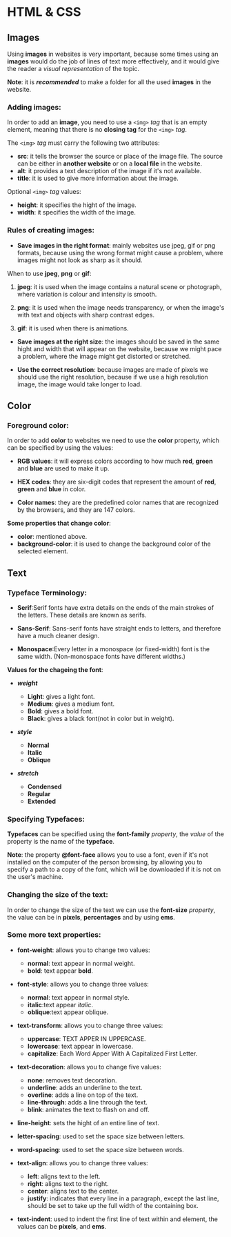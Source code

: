 # HTML & CSS

## Images
Using **images** in websites is very important, because some times using an **images** would do the job of lines of text more effectively, and it would give the reader a *visual representation* of the topic.

**Note**: it is ***recommended*** to make a folder for all the used **images** in the website.

### Adding images:
In order to add an **image**, you need to use a `<img>` *tag* that is an empty element, meaning that there is no **closing tag** for the `<img>` *tag*.

The `<img>` *tag* must carry the following two attributes:

- **src**: it tells the browser the source or place of the image file. The source can be either in **another website** or on a **local file** in the website.
- **alt**: it provides a text description of the image if it's not available.
- **title**: it is used to give more information about the image.

Optional `<img>` *tag* values:

- **height**: it specifies the hight of the image.
- **width**: it specifies the width of the image.

### Rules of creating images:
- **Save images in the right format**: mainly websites use jpeg, gif or png formats, because using the wrong format might cause a problem, where images might not look as sharp as it should.

When to use **jpeg**, **png** or **gif**:
1. **jpeg**: it is used when the image contains a natural scene or photograph, where variation is colour and intensity is smooth.

2. **png**: it is used when the image needs transparency, or when the image's with text and objects with sharp contrast edges.

3. **gif**: it is used when there is animations.

- **Save images at the right size**: the images should be saved in the same hight and width that will appear on the website, because we might pace a problem, where the image might get distorted or stretched.

- **Use the correct resolution**: because images are made of pixels we should use the right resolution, because if we use a high resolution image, the image would take longer to load.

## Color
### Foreground color:
In order to add **color** to websites we need to use the **color** property, which can be specified by using the values:
- **RGB values**: it will express colors according to how much **red**, **green** and **blue** are used to make it up.

- **HEX codes**: they are six-digit codes that represent the amount of **red**, **green** and **blue** in color.

- **Color names**: they are the predefined color names that are recognized by the browsers, and they are 147 colors.

**Some properties that change color**:
- **color**: mentioned above.
- **background-color**: it is used to change the background color of the selected element.

## Text
### Typeface Terminology:
- **Serif**:Serif fonts have extra details on the ends of the main strokes of the letters. These details are known as serifs.

- **Sans-Serif**: Sans-serif fonts have straight ends to letters, and therefore have a much cleaner design.

- **Monospace**:Every letter in a monospace (or fixed-width) font is the same width. (Non-monospace fonts have different widths.)

**Values for the chageing the font**:
- ***weight***
    - **Light**: gives a light font.
    - **Medium**: gives a medium font.
    - **Bold**: gives a bold font.
    - **Black**: gives a black font(not in color but in weight).

- ***style***
    - **Normal**
    - **Italic**
    - **Oblique**

- ***stretch***
    - **Condensed**
    - **Regular**
    - **Extended**

### Specifying Typefaces:

 **Typefaces** can be specified using the **font-family** *property*, the *value* of the property is the name of the **typeface**.

 **Note**: the property **@font-face** allows you to use a font, even if it's not installed on the computer of the person browsing, by allowing you to specify a path to a copy of the font, which will be downloaded if it is not on the user's machine.

### Changing the size of the text:
 In order to change the size of the text we can use the **font-size** *property*, the value can be in **pixels**, **percentages** and by using **ems**.

### Some more text properties:
 - **font-weight**: allows you to change two values:
    - **normal**: text appear in normal weight.
    - **bold**: text appear **bold**.

- **font-style**: allows you to change three values:
    - **normal**: text appear in normal style.
    - **italic**:text appear *italic*.
    - **oblique**:text appear oblique.

- **text-transform**: allows you to change three values:
    - **uppercase**: TEXT APPER IN UPPERCASE.
    - **lowercase**: text appear in lowercase.
    - **capitalize**: Each Word Apper With A Capitalized First Letter.

- **text-decoration**: allows you to change five values:
    - **none**: removes text decoration.
    - **underline**: adds an underline to the text.
    - **overline**: adds a line on top of the text.
    - **line-through**: adds a line through the text.
    - **blink**: animates the text to flash on and off.

- **line-height**: sets the hight of an entire line of text.

- **letter-spacing**: used to set the space size between letters.

- **word-spacing**: used to set the space size between words.

- **text-align**: allows you to change three values:
    - **left**: aligns text to the left.
    - **right**: aligns text to the right.
    - **center**: aligns text to the center.
    - **justify**: indicates that every line in a paragraph, except the last line, should be set to take up the full width of the containing box.

- **text-indent**: used to indent the first line of text within and element, the values can be **pixels**, and **ems**.


